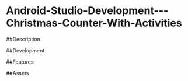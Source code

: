 # Android-Studio-Development---Christmas-Counter-With-Activities

##Description







##Development

##Features

##Assets
